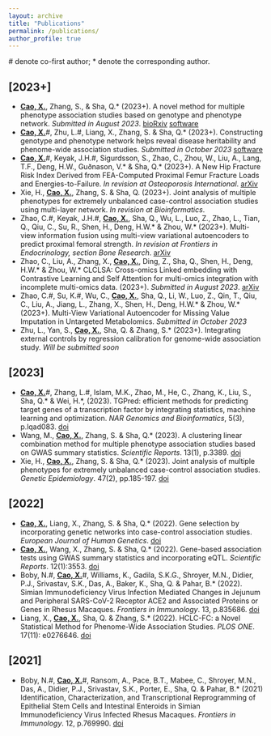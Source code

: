 ```yaml
---
layout: archive
title: "Publications"
permalink: /publications/
author_profile: true
---
```


\# denote co-first author; \* denote the corresponding author.

## \[2023+\]

* **<u>Cao, X.</u>**, Zhang, S., & Sha, Q.\* (2023+). A novel method for multiple phenotype association studies based on genotype and phenotype network. *Submitted in August 2023*. [bioRxiv](https://doi.org/10.1101/2023.02.23.529687) [software](https://github.com/xueweic/GPN)
* **<u>Cao, X.</u>**\#, Zhu, L.\#, Liang, X., Zhang, S. & Sha, Q.\* (2023+). Constructing genotype and phenotype network helps reveal disease heritability and phenome-wide association studies. *Submitted in October 2023* [software](https://github.com/xueweic/GPN)
* **<u>Cao, X.</u>**\#, Keyak, J.H.\#, Sigurdsson, S., Zhao, C., Zhou, W., Liu, A., Lang, T.F., Deng, H.W., Guðnason, V.\* & Sha, Q.\* (2023+). A New Hip Fracture Risk Index Derived from FEA-Computed Proximal Femur Fracture Loads and Energies-to-Failure. *In revision at Osteoporosis International*. [arXiv](https://arxiv.org/abs/2210.01032)
* Xie, H., **<u>Cao, X.</u>**, Zhang, S. & Sha, Q. (2023+). Joint analysis of multiple phenotypes for extremely unbalanced case-control association studies using multi-layer network. *In revision at Bioinformatics*.
* Zhao, C.\#, Keyak, J.H.\#, **<u>Cao, X.</u>**, Sha, Q., Wu, L., Luo, Z., Zhao, L., Tian, Q., Qiu, C., Su, R., Shen, H., Deng, H.W.\* & Zhou, W.\* (2023+). Multi-view information fusion using multi-view variational autoencoders to predict proximal femoral strength. *In revision at Frontiers in Endocrinology, section Bone Research*. [arXiv](https://arxiv.org/abs/2210.00674)
* Zhao, C., Liu, A., Zhang, X., **<u>Cao, X.</u>**, Ding, Z., Sha, Q., Shen, H., Deng, H.W.\* & Zhou, W.\* CLCLSA: Cross-omics Linked embedding with Contrastive Learning and Self Attention for multi-omics integration with incomplete multi-omics data. (2023+). *Submitted in August 2023*. [arXiv](https://arxiv.org/abs/2304.05542)
* Zhao, C.\#, Su, K.\#, Wu, C., **<u>Cao, X.</u>**, Sha, Q., Li, W., Luo, Z., Qin, T., Qiu, C., Liu, A., Jiang, L., Zhang, X., Shen, H., Deng, H.W.\* & Zhou, W.\* (2023+). Multi-View Variational Autoencoder for Missing Value Imputation in Untargeted Metabolomics. *Submitted in October 2023*
* Zhu, L., Yan, S., **<u>Cao, X.</u>**, Sha, Q. & Zhang, S.\* (2023+). Integrating external controls by regression calibration for genome-wide association study. *Will be submitted soon*

## \[2023\]
* **<u>Cao, X.</u>**\#, Zhang, L.\#, Islam, M.K., Zhao, M., He, C., Zhang, K., Liu, S., Sha, Q.\* & Wei, H.\*, (2023). TGPred: efficient methods for predicting target genes of a transcription factor by integrating statistics, machine learning and optimization. *NAR Genomics and Bioinformatics*, 5(3), p.lqad083. [doi](https://doi.org/10.1093/nargab/lqad083)
* Wang, M., **<u>Cao, X.</u>**, Zhang, S. & Sha, Q.\* (2023). A clustering linear combination method for multiple phenotype association studies based on GWAS summary statistics. *Scientific Reports*. 13(1), p.3389. [doi](https://www.nature.com/articles/s41598-023-30415-3)
* Xie, H., **<u>Cao, X.</u>**, Zhang, S. & Sha, Q.\* (2023). Joint analysis of multiple phenotypes for extremely unbalanced case-control association studies. *Genetic Epidemiology*. 47(2), pp.185-197. [doi](https://doi.org/10.1002/gepi.22513)

## \[2022\]
* **<u>Cao, X.</u>**, Liang, X., Zhang, S. & Sha, Q.\* (2022). Gene selection by incorporating genetic networks into case-control association studies. *European Journal of Human Genetics*. [doi](https://www.nature.com/articles/s41431-022-01264-x)
* **<u>Cao, X.</u>**, Wang, X., Zhang, S. & Sha, Q.\* (2022). Gene-based association tests using GWAS summary statistics and incorporating eQTL. *Scientific Reports*. 12(1):3553. [doi](https://www.nature.com/articles/s41598-022-07465-0)
* Boby, N.\#, **<u>Cao, X.</u>**\#, Williams, K., Gadila, S.K.G., Shroyer, M.N., Didier, P.J., Srivastav, S.K., Das, A., Baker, K., Sha, Q. & Pahar, B.\* (2022). Simian Immunodeficiency Virus Infection Mediated Changes in Jejunum and Peripheral SARS-CoV-2 Receptor ACE2 and Associated Proteins or Genes in Rhesus Macaques. *Frontiers in Immunology*. 13, p.835686. [doi](https://www.frontiersin.org/articles/10.3389/fimmu.2022.835686/full)
* Liang, X.,  **<u>Cao, X.</u>**, Sha, Q. & Zhang, S.\* (2022). HCLC-FC: a Novel Statistical Method for Phenome-Wide Association Studies. *PLOS ONE*. 17(11): e0276646. [doi](https://journals.plos.org/plosone/article?id=10.1371/journal.pone.0276646)

## \[2021\]
* Boby, N.\#, **<u>Cao, X.</u>**\#, Ransom, A., Pace, B.T., Mabee, C., Shroyer, M.N., Das, A., Didier, P.J., Srivastav, S.K., Porter, E., Sha, Q. & Pahar, B.\* (2021) Identification, Characterization, and Transcriptional Reprogramming of Epithelial Stem Cells and Intestinal Enteroids in Simian Immunodeficiency Virus Infected Rhesus Macaques. *Frontiers in Immunology*. 12, p.769990. [doi](https://www.frontiersin.org/articles/10.3389/fimmu.2021.769990/full)
